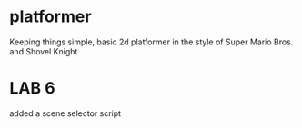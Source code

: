 # platformer

Keeping things simple, basic 2d platformer in the style of Super Mario Bros. and Shovel Knight

# LAB 6
added a scene selector script